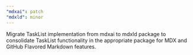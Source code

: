 ```yaml
---
"mdxai": patch
"mdxld": minor
---
```


Migrate TaskList implementation from mdxai to mdxld package to consolidate TaskList functionality in the appropriate package for MDX and GitHub Flavored Markdown features.
